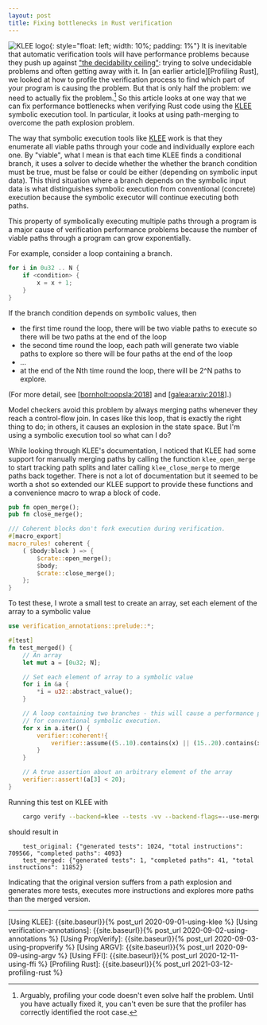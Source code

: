 ```yaml
---
layout: post
title: Fixing bottlenecks in Rust verification
---
```


![KLEE logo](https://klee.github.io/images/klee.svg){: style="float: left; width: 10%; padding: 1%"}
It is inevitable that automatic verification tools will have performance
problems because they push up against ["the decidability
ceiling"][leino:informatics:2001]: trying to solve undecidable problems and
often getting away with it.
In [an earlier article][Profiling Rust], we looked at how to profile the
verification process to find which part of your program is causing the problem.
But that is only half the problem: we need to actually fix the problem.[^not-even-half]
So this article looks at one way that we can fix performance bottlenecks
when verifying Rust code using the [KLEE] symbolic execution tool.
In particular, it looks at using path-merging to overcome the path explosion problem.

[^not-even-half]:
    Arguably, profiling your code doesn't even solve half the problem.
    Until you have actually fixed it, you can't even be sure that the
    profiler has correctly identified the root case.

The way that symbolic execution tools like [KLEE] work is that
they enumerate all viable paths through your code and individually explore each one.
By "viable", what I mean is that each time KLEE finds a conditional branch, it
uses a solver to decide whether the whether the branch condition must be true,
must be false or could be either (depending on symbolic input data).
This third situation where a branch depends on the symbolic input data
is what distinguishes symbolic execution from conventional (concrete)
execution because the symbolic executor will continue executing both paths.

This property of symbolically executing multiple paths through a program
is a major cause of verification performance problems because
the number of viable paths through a program can grow exponentially.

For example, consider a loop containing a branch.

``` rust
for i in 0u32 .. N {
    if <condition> {
        x = x + 1;
    }
}
```

If the branch condition depends on symbolic values, then

- the first time round the loop, there will be two viable paths to execute
  so there will be two paths at the end of the loop
- the second time round the loop, each path will generate two viable paths to explore
  so there will be four paths at the end of the loop
- ...
- at the end of the Nth time round the loop, there will be 2^N paths
  to explore.

(For more detail, see [[bornholt:oopsla:2018]] and [[galea:arxiv:2018]].)

Model checkers avoid this problem by always merging paths whenever
they reach a control-flow join.
In cases like this loop, that is exactly the right thing to do; in others,
it causes an explosion in the state space.
But I'm using a symbolic execution tool so what can I do?

While looking through KLEE's documentation, I noticed that KLEE had some
support for manually merging paths by
calling the function `klee_open_merge` to start tracking path splits
and later calling `klee_close_merge` to merge paths back together.
There is not a lot of documentation but it seemed to be worth a shot
so extended our KLEE support to provide these functions and a convenience
macro to wrap a block of code.

``` rust
pub fn open_merge();
pub fn close_merge();

/// Coherent blocks don't fork execution during verification.
#[macro_export]
macro_rules! coherent {
    ( $body:block ) => {
        $crate::open_merge();
        $body;
        $crate::close_merge();
    };
}
```

To test these, I wrote a small test to create an array, set each
element of the array to a symbolic value

``` rust
use verification_annotations::prelude::*;

#[test]
fn test_merged() {
    // An array
    let mut a = [0u32; N];

    // Set each element of array to a symbolic value
    for i in &a {
        *i = u32::abstract_value();
    }

    // A loop containing two branches - this will cause a performance problem
    // for conventional symbolic execution.
    for x in a.iter() {
        verifier::coherent!{
            verifier::assume((5..10).contains(x) || (15..20).contains(x))
        }
    }

    // A true assertion about an arbitrary element of the array
    verifier::assert!(a[3] < 20);
}
```



Running this test on KLEE with

``` sh
    cargo verify --backend=klee --tests -vv --backend-flags=--use-merge |& grep 'generated tests'
```

should result in

```
    test_original: {"generated tests": 1024, "total instructions": 709566, "completed paths": 4093}
    test_merged: {"generated tests": 1, "completed paths": 41, "total instructions": 11852}
```

Indicating that the original version suffers from a path explosion and generates
more tests, executes more instructions and explores more paths than the merged version.



-----------

[aho-corasick crate]:             https://crates.io/crates/aho-corasick/
[CC-rs crate]:                    https://github.com/alexcrichton/cc-rs/
[Cargo build scripts]:            https://doc.rust-lang.org/cargo/reference/build-scripts.html
[Clang]:                          https://clang.llvm.org/
[Crux-MIR]:                       https://github.com/GaloisInc/mir-verifier/
[Docker]:                         https://www.docker.com/
[GraalVM and Rust]:               https://michaelbh.com/blog/graalvm-and-rust-1/
[Hypothesis]:                     https://hypothesis.works/
[kcachegrind]:                    https://kcachegrind.github.io/html/Home.html
[KLEE]:                           https://klee.github.io/
[Linux driver verification]:      http://linuxtesting.org/ldv/
[LLVM]:                           https://llvm.org/
[MIR blog post]:                  https://blog.rust-lang.org/2016/04/19/MIR.html
[PropTest book]:                  https://altsysrq.github.io/proptest-book/intro.html
[PropTest]:                       https://github.com/AltSysrq/proptest/
[regex crate]:                    https://crates.io/crates/regex
[Rust benchmarks]:                https://github.com/soarlab/rust-benchmarks/
[Rust port of QuickCheck]:        https://github.com/burntsushi/quickcheck/
[Rust's runtime]:                 https://blog.mgattozzi.dev/rusts-runtime/
[SMACK]:                          https://smackers.github.io/
[SV-COMP]:                        https://sv-comp.sosy-lab.org/2020/rules.php
[std::env::args source code]:     https://github.com/rust-lang/rust/blob/master/library/std/src/sys/unix/args.rs

[RVT git repo]:                   {{site.RVTurl}}/
[cargo-verify source]:            {{site.RVTurl}}blob/main/cargo-verify/
[compatibility-test]:             {{site.RVTurl}}blob/main/compatibility-test/src
[demos/simple/ffi directory]:     {{site.RVTurl}}blob/main/demos/simple/ffi/
[CONTRIBUTING]:                   {{site.RVTurl}}blob/main/CONTRIBUTING.md
[LICENSE-APACHE]:                 {{site.RVTurl}}blob/main/LICENSE-APACHE
[LICENSE-MIT]:                    {{site.RVTurl}}blob/main/LICENSE-MIT
[regex bottleneck]:               {{site.RVTurl}}blob/main/demos/bottlenecks/regex/src/main.rs
[rust2calltree]:                  {{site.RVTurl}}tree/main/rust2calltree

[Using KLEE]:                     {{site.baseurl}}{% post_url 2020-09-01-using-klee %}
[Using verification-annotations]: {{site.baseurl}}{% post_url 2020-09-02-using-annotations %}
[Using PropVerify]:               {{site.baseurl}}{% post_url 2020-09-03-using-propverify %}
[Using ARGV]:                     {{site.baseurl}}{% post_url 2020-09-09-using-argv %}
[Using FFI]:                      {{site.baseurl}}{% post_url 2020-12-11-using-ffi %}
[Profiling Rust]:                 {{site.baseurl}}{% post_url 2021-03-12-profiling-rust %}

[Measuring coverage]:             http://ccadar.blogspot.com/2020/07/measuring-coverage-achieved-by-symbolic.html
[KLEE testing CoreUtils]:         https://klee.github.io/tutorials/testing-coreutils/
[galea:arxiv:2018]:               {{site.RWurl}}/papers/galea:arxiv:2018/
[bornholt:oopsla:2018]:           {{site.RWurl}}/papers/bornholt:oopsla:2018/
[Verification Profiling]:         {{site.RWurl}}/notes/verification-profiling/
[leino:informatics:2001]:         {{site.RWurl}}/papers/leino:informatics:2001/

[Rust design for testability]:    {{site.baseurl}}/rust-testability/
[Rust testing or verification]:   {{site.baseurl}}/why-not-both/
[Verification competitions]:      {{site.baseurl}}/verification-competitions/
